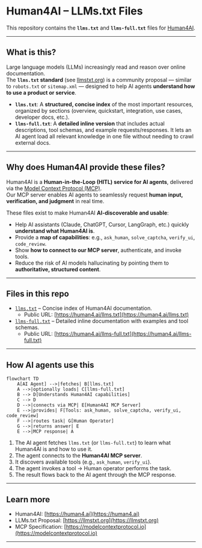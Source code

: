 # Human4AI – LLMs.txt Files

This repository contains the **`llms.txt`** and **`llms-full.txt`** files for [Human4AI](https://human4.ai).

---

## What is this?

Large language models (LLMs) increasingly read and reason over online documentation.  
The **`llms.txt` standard** (see [llmstxt.org](https://llmstxt.org)) is a community proposal — similar to `robots.txt` or `sitemap.xml` — designed to help AI agents **understand how to use a product or service**.

- **`llms.txt`**: A **structured, concise index** of the most important resources, organized by sections (overview, quickstart, integration, use cases, developer docs, etc.).  
- **`llms-full.txt`**: A **detailed inline version** that includes actual descriptions, tool schemas, and example requests/responses. It lets an AI agent load all relevant knowledge in one file without needing to crawl external docs.  

---

## Why does Human4AI provide these files?

Human4AI is a **Human-in-the-Loop (HITL) service for AI agents**, delivered via the [Model Context Protocol (MCP)](https://modelcontextprotocol.io).  
Our MCP server enables AI agents to seamlessly request **human input, verification, and judgment** in real time.

These files exist to make Human4AI **AI-discoverable and usable**:

- Help AI assistants (Claude, ChatGPT, Cursor, LangGraph, etc.) quickly **understand what Human4AI is**.  
- Provide a **map of capabilities**: e.g., `ask_human`, `solve_captcha`, `verify_ui`, `code_review`.  
- Show **how to connect to our MCP server**, authenticate, and invoke tools.  
- Reduce the risk of AI models hallucinating by pointing them to **authoritative, structured content**.  

---

## Files in this repo

- [`llms.txt`](./llms.txt) – Concise index of Human4AI documentation.  
  - Public URL: [https://human4.ai/llms.txt](https://human4.ai/llms.txt)  
- [`llms-full.txt`](./llms-full.txt) – Detailed inline documentation with examples and tool schemas.  
  - Public URL: [https://human4.ai/llms-full.txt](https://human4.ai/llms-full.txt)  

---

## How AI agents use this

```mermaid
flowchart TD
    A[AI Agent] -->|fetches| B[llms.txt]
    A -->|optionally loads| C[llms-full.txt]
    B --> D[Understands Human4AI capabilities]
    C --> D
    D -->|connects via MCP| E[Human4AI MCP Server]
    E -->|provides| F[Tools: ask_human, solve_captcha, verify_ui, code_review]
    F -->|routes task| G[Human Operator]
    G -->|returns answer| E
    E -->|MCP response| A
```

1. The AI agent fetches `llms.txt` (or `llms-full.txt`) to learn what Human4AI is and how to use it.  
2. The agent connects to the **Human4AI MCP server**.  
3. It discovers available tools (e.g., `ask_human`, `verify_ui`).  
4. The agent invokes a tool → Human operator performs the task.  
5. The result flows back to the AI agent through the MCP response.  

---

## Learn more

- Human4AI: [https://human4.ai](https://human4.ai)  
- LLMs.txt Proposal: [https://llmstxt.org](https://llmstxt.org)  
- MCP Specification: [https://modelcontextprotocol.io](https://modelcontextprotocol.io)  

---
